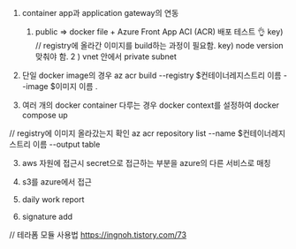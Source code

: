 1. container app과 application gateway의 연동
	1) public => docker file + Azure Front App ACI (ACR) 배포 테스트 👌
		key) // registry에 올라간 이미지를 build하는 과정이 필요함.
		key) node version 맞춰야 함.
		2 ) vnet 안에서 private subnet
		
1. 단일 docker image의 경우 az acr build --registry $컨테이너레지스트리 이름 --image $이미지 이름 .
2. 여러 개의 docker container 다루는 경우 docker context를 설정하여 docker compose up

// registry에 이미지 올라갔는지 확인
az acr repository list --name  $컨테이너레지스트리 이름 --output table


3. aws 자원에 접근시 secret으로 접근하는 부분을 azure의 다른 서비스로 매칭

4. s3를 azure에서 접근

5. daily work report

6. signature add


// 테라폼 모듈 사용법
https://ingnoh.tistory.com/73